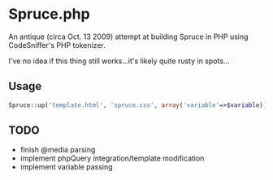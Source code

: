 # Spruce.php

An antique (circa Oct. 13 2009) attempt at building Spruce in PHP using CodeSniffer's
PHP tokenizer.

I've no idea if this thing still works...it's likely quite rusty in spots...

## Usage
```php
Spruce::up('template.html', 'spruce.css', array('variable'=>$variable));
```

## TODO

* finish @media parsing
* implement phpQuery integration/template modification
* implement variable passing
